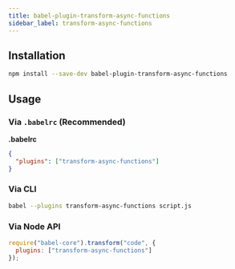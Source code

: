 ```yaml
---
title: babel-plugin-transform-async-functions
sidebar_label: transform-async-functions
---
```


## Installation

```sh
npm install --save-dev babel-plugin-transform-async-functions
```

## Usage

### Via `.babelrc` (Recommended)

**.babelrc**

```json
{
  "plugins": ["transform-async-functions"]
}
```

### Via CLI

```sh
babel --plugins transform-async-functions script.js
```

### Via Node API

```javascript
require("babel-core").transform("code", {
  plugins: ["transform-async-functions"]
});
```

